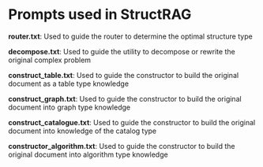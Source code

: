 # Prompts used in StructRAG

**router.txt**: Used to guide the router to determine the optimal structure type

**decompose.txt**: Used to guide the utility to decompose or rewrite the original complex problem

**construct_table.txt**: Used to guide the constructor to build the original document as a table type knowledge

**construct_graph.txt**: Used to guide the constructor to build the original document into graph type knowledge

**construct_catalogue.txt**: Used to guide the constructor to build the original document into knowledge of the catalog type

**constructor_algorithm.txt**: Used to guide the constructor to build the original document into algorithm type knowledge